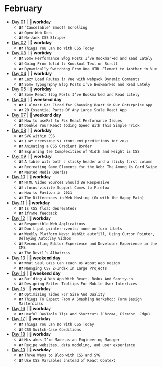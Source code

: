 # February

- [Day 01](02-01-2021.md) | :construction_worker: **workday**
  - **ar** `“Cancelable” Smooth Scrolling`
  - **ar** `Open Web Docs`
  - **ar** `No-Jank CSS Stripes`
- [Day 02](02-02-2021.md) | :construction_worker: **workday**
  - **ar** `Things You Can Do With CSS Today`
- [Day 03](02-03-2021.md) | :construction_worker: **workday**
  - **ar** `Some Performance Blog Posts I’ve Bookmarked and Read Lately`
  - **ar** `Going From Solid to Knockout Text on Scroll`
  - **ar** `Dynamically Switching From One HTML Element to Another in Vue`
- [Day 04](02-04-2021.md) | :construction_worker: **workday**
  - **ar** `Lazy Load Routes in Vue with webpack Dynamic Comments`
  - **ar** `Some Typography Blog Posts I’ve Bookmarked and Read Lately`
- [Day 05](02-05-2021.md) | :construction_worker: **workday**
  - **ar** `Some React Blog Posts I’ve Bookmarked and Read Lately`
- [Day 06](02-06-2021.md) | :sunrise_over_mountains: **weekend day**
  - **ar** `I Almost Got Fired for Choosing React in Our Enterprise App`
  - **ar** `20 Essential Parts Of Any Large Scale React App`
- [Day 07](02-07-2021.md) | :sunrise_over_mountains: **weekend day**
  - **ar** `How to useRef to Fix React Performance Issues`
  - **ar** `Double Your React Coding Speed With This Simple Trick`
- [Day 08](02-08-2021.md) | :construction_worker: **workday**
  - **ar** `SVG within CSS`
  - **ar** `(Jay Freestone’s) Front-end predictions for 2021`
  - **ar** `Animating a CSS Gradient Border`
  - **ar** `Exploring the Complexities of Width and Height in CSS`
- [Day 09](02-09-2021.md) | :construction_worker: **workday**
  - **ar** `A table with both a sticky header and a sticky first column`
  - **ar** `Recreating Game Elements for the Web: The Among Us Card Swipe`
  - **ar** `Nested Media Queries`
- [Day 10](02-10-2021.md) | :construction_worker: **workday**
  - **ar** `HTML Video Sources Should Be Responsive`
  - **ar** `:focus-visible Support Comes to Firefox`
  - **ar** `How to Favicon in 2021`
  - **ar** `The Differences in Web Hosting (Go with the Happy Path)`
- [Day 11](02-11-2021.md) | :construction_worker: **workday**
  - **ar** `Is CSS float deprecated?`
  - **ar** `iframe feedback`
- [Day 12](02-12-2021.md) | :construction_worker: **workday**
  - **ar** `Responsible Web Applications`
  - **ar** `Don’t put pointer-events: none on form labels`
  - **ar** `Weekly Platform News: WebKit autofill, Using Cursor Pointer, Delaying Autoplay Videos`
  - **ar** `Reconciling Editor Experience and Developer Experience in the CMS`
  - **ar** `The Devil’s Albatross`
- [Day 13](02-13-2021.md) | :sunrise_over_mountains: **weekend day**
  - **ar** `What Saul Bass Can Teach Us About Web Design`
  - **ar** `Managing CSS Z-Index In Large Projects`
- [Day 14](02-14-2021.md) | :sunrise_over_mountains: **weekend day**
  - **ar** `Building A Web App With React, Redux And Sanity.io`
  - **ar** `Designing Better Tooltips For Mobile User Interfaces`
- [Day 15](02-15-2021.md) | :construction_worker: **workday**
  - **ar** `Optimizing Video For Size And Quality`
  - **ar** `Things To Expect From A Smashing Workshop: Form Design Masterclass`
- [Day 16](02-16-2021.md) | :construction_worker: **workday**
  - **ar** `Useful DevTools Tips And Shortcuts (Chrome, Firefox, Edge)`
- [Day 17](02-17-2021.md) | :construction_worker: **workday**
  - **ar** `Things You Can Do With CSS Today`
  - **ar** `CSS Switch-Case Conditions`
- [Day 18](02-18-2021.md) | :construction_worker: **workday**
  - **ar** `Mistakes I’ve Made as an Engineering Manager`
  - **ar** `Recipe websites, data modeling, and user experience`
- [Day 19](02-19-2021.md) | :construction_worker: **workday**
  - **ar** `Three Ways to Blob with CSS and SVG`
  - **ar** `Use CSS Variables instead of React Context`
